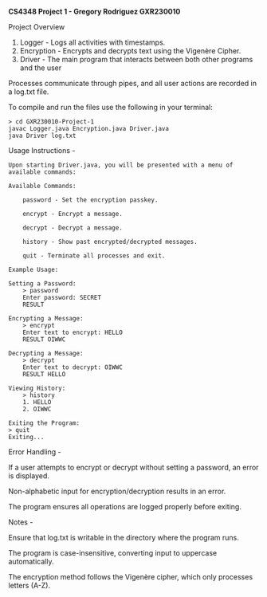 **CS4348 Project 1 - Gregory Rodriguez GXR230010**

Project Overview 
1. Logger - Logs all activities with timestamps.  
2. Encryption - Encrypts and decrypts text using the Vigenère Cipher.  
3. Driver - The main program that interacts between both other programs and the user 

Processes communicate through pipes, and all user actions are recorded in a log.txt file.  



 To compile and run the files use the following in your terminal:
 
    > cd GXR230010-Project-1
    javac Logger.java Encryption.java Driver.java
    java Driver log.txt
 

Usage Instructions -

    Upon starting Driver.java, you will be presented with a menu of available commands:

    Available Commands:

        password - Set the encryption passkey.

        encrypt - Encrypt a message.

        decrypt - Decrypt a message.

        history - Show past encrypted/decrypted messages.

        quit - Terminate all processes and exit.

    Example Usage:

    Setting a Password:
        > password
        Enter password: SECRET
        RESULT

    Encrypting a Message:
        > encrypt
        Enter text to encrypt: HELLO
        RESULT OIWWC

    Decrypting a Message:
        > decrypt
        Enter text to decrypt: OIWWC
        RESULT HELLO

    Viewing History:
        > history
        1. HELLO
        2. OIWWC

    Exiting the Program:
    > quit
    Exiting...

Error Handling -

If a user attempts to encrypt or decrypt without setting a password, an error is displayed.

Non-alphabetic input for encryption/decryption results in an error.

The program ensures all operations are logged properly before exiting.


Notes -

Ensure that log.txt is writable in the directory where the program runs.

The program is case-insensitive, converting input to uppercase automatically.

The encryption method follows the Vigenère cipher, which only processes letters (A-Z).


